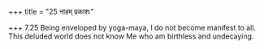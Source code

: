 +++
title = "25 नाहम् प्रकाशः"

+++
7.25 Being enveloped by yoga-maya, I do not become manifest to all. This
deluded world does not know Me who am birthless and undecaying.
